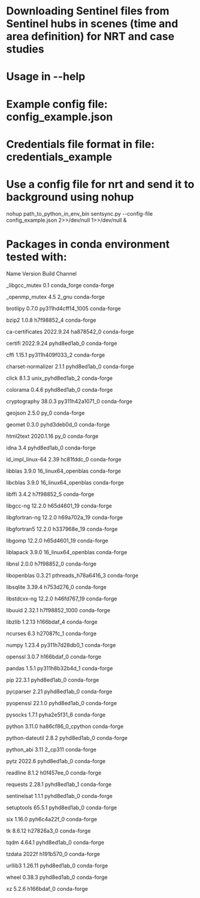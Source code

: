 # Downloading Sentinel files from Sentinel hubs in scenes (time and area definition) for NRT and case studies

# Usage in --help

# Example config file: config_example.json

# Credentials file format in file: credentials_example

# Use a config file for nrt and send it to background using nohup

nohup path_to_python_in_env_bin sentsync.py --config-file config_example.json 2>>/dev/null 1>>/dev/null &

# Packages in conda environment tested with:

Name                    Version                   Build  Channel

_libgcc_mutex             0.1                 conda_forge    conda-forge

_openmp_mutex             4.5                       2_gnu    conda-forge

brotlipy                  0.7.0           py311hd4cff14_1005    conda-forge

bzip2                     1.0.8                h7f98852_4    conda-forge

ca-certificates           2022.9.24            ha878542_0    conda-forge

certifi                   2022.9.24          pyhd8ed1ab_0    conda-forge

cffi                      1.15.1          py311h409f033_2    conda-forge

charset-normalizer        2.1.1              pyhd8ed1ab_0    conda-forge

click                     8.1.3           unix_pyhd8ed1ab_2    conda-forge

colorama                  0.4.6              pyhd8ed1ab_0    conda-forge

cryptography              38.0.3          py311h42a1071_0    conda-forge

geojson                   2.5.0                      py_0    conda-forge

geomet                    0.3.0              pyhd3deb0d_0    conda-forge

html2text                 2020.1.16                  py_0    conda-forge

idna                      3.4                pyhd8ed1ab_0    conda-forge

ld_impl_linux-64          2.39                 hc81fddc_0    conda-forge

libblas                   3.9.0           16_linux64_openblas    conda-forge

libcblas                  3.9.0           16_linux64_openblas    conda-forge

libffi                    3.4.2                h7f98852_5    conda-forge

libgcc-ng                 12.2.0              h65d4601_19    conda-forge

libgfortran-ng            12.2.0              h69a702a_19    conda-forge

libgfortran5              12.2.0              h337968e_19    conda-forge

libgomp                   12.2.0              h65d4601_19    conda-forge

liblapack                 3.9.0           16_linux64_openblas    conda-forge

libnsl                    2.0.0                h7f98852_0    conda-forge

libopenblas               0.3.21          pthreads_h78a6416_3    conda-forge

libsqlite                 3.39.4               h753d276_0    conda-forge

libstdcxx-ng              12.2.0              h46fd767_19    conda-forge

libuuid                   2.32.1            h7f98852_1000    conda-forge

libzlib                   1.2.13               h166bdaf_4    conda-forge

ncurses                   6.3                  h27087fc_1    conda-forge

numpy                     1.23.4          py311h7d28db0_1    conda-forge

openssl                   3.0.7                h166bdaf_0    conda-forge

pandas                    1.5.1           py311h8b32b4d_1    conda-forge

pip                       22.3.1             pyhd8ed1ab_0    conda-forge

pycparser                 2.21               pyhd8ed1ab_0    conda-forge

pyopenssl                 22.1.0             pyhd8ed1ab_0    conda-forge

pysocks                   1.7.1              pyha2e5f31_6    conda-forge

python                    3.11.0          ha86cf86_0_cpython    conda-forge

python-dateutil           2.8.2              pyhd8ed1ab_0    conda-forge

python_abi                3.11                    2_cp311    conda-forge

pytz                      2022.6             pyhd8ed1ab_0    conda-forge

readline                  8.1.2                h0f457ee_0    conda-forge

requests                  2.28.1             pyhd8ed1ab_1    conda-forge

sentinelsat               1.1.1              pyhd8ed1ab_0    conda-forge

setuptools                65.5.1             pyhd8ed1ab_0    conda-forge

six                       1.16.0             pyh6c4a22f_0    conda-forge

tk                        8.6.12               h27826a3_0    conda-forge

tqdm                      4.64.1             pyhd8ed1ab_0    conda-forge

tzdata                    2022f                h191b570_0    conda-forge

urllib3                   1.26.11            pyhd8ed1ab_0    conda-forge

wheel                     0.38.3             pyhd8ed1ab_0    conda-forge

xz                        5.2.6                h166bdaf_0    conda-forge
